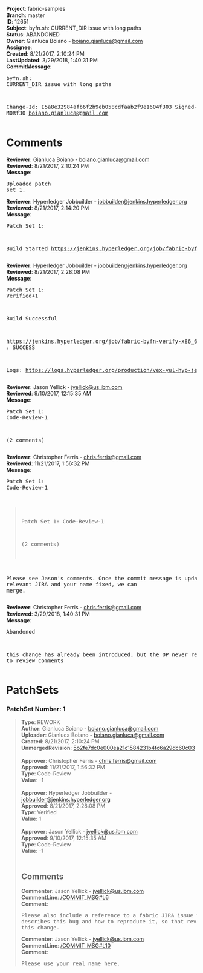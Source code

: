 <strong>Project</strong>: fabric-samples<br><strong>Branch</strong>: master<br><strong>ID</strong>: 12651<br><strong>Subject</strong>: byfn.sh: CURRENT_DIR issue with long paths<br><strong>Status</strong>: ABANDONED<br><strong>Owner</strong>: Gianluca Boiano - boiano.gianluca@gmail.com<br><strong>Assignee</strong>:<br><strong>Created</strong>: 8/21/2017, 2:10:24 PM<br><strong>LastUpdated</strong>: 3/29/2018, 1:40:31 PM<br><strong>CommitMessage</strong>:<br><pre>byfn.sh: CURRENT_DIR issue with long paths

Change-Id: I5a8e32984afb6f2b9eb058cdfaab2f9e1604f303
Signed-off-by: M0Rf30 <boiano.gianluca@gmail.com>
</pre><h1>Comments</h1><strong>Reviewer</strong>: Gianluca Boiano - boiano.gianluca@gmail.com<br><strong>Reviewed</strong>: 8/21/2017, 2:10:24 PM<br><strong>Message</strong>: <pre>Uploaded patch set 1.</pre><strong>Reviewer</strong>: Hyperledger Jobbuilder - jobbuilder@jenkins.hyperledger.org<br><strong>Reviewed</strong>: 8/21/2017, 2:14:20 PM<br><strong>Message</strong>: <pre>Patch Set 1:

Build Started https://jenkins.hyperledger.org/job/fabric-byfn-verify-x86_64/24/</pre><strong>Reviewer</strong>: Hyperledger Jobbuilder - jobbuilder@jenkins.hyperledger.org<br><strong>Reviewed</strong>: 8/21/2017, 2:28:08 PM<br><strong>Message</strong>: <pre>Patch Set 1: Verified+1

Build Successful 

https://jenkins.hyperledger.org/job/fabric-byfn-verify-x86_64/24/ : SUCCESS

Logs: https://logs.hyperledger.org/production/vex-yul-hyp-jenkins-1/fabric-byfn-verify-x86_64/24</pre><strong>Reviewer</strong>: Jason Yellick - jyellick@us.ibm.com<br><strong>Reviewed</strong>: 9/10/2017, 12:15:35 AM<br><strong>Message</strong>: <pre>Patch Set 1: Code-Review-1

(2 comments)</pre><strong>Reviewer</strong>: Christopher Ferris - chris.ferris@gmail.com<br><strong>Reviewed</strong>: 11/21/2017, 1:56:32 PM<br><strong>Message</strong>: <pre>Patch Set 1: Code-Review-1

> Patch Set 1: Code-Review-1
> 
> (2 comments)

Please see Jason's comments. Once the commit message is updated with relevant JIRA and your name fixed, we can merge.</pre><strong>Reviewer</strong>: Christopher Ferris - chris.ferris@gmail.com<br><strong>Reviewed</strong>: 3/29/2018, 1:40:31 PM<br><strong>Message</strong>: <pre>Abandoned

this change has already been introduced, but the OP never responded to review comments</pre><h1>PatchSets</h1><h3>PatchSet Number: 1</h3><blockquote><strong>Type</strong>: REWORK<br><strong>Author</strong>: Gianluca Boiano - boiano.gianluca@gmail.com<br><strong>Uploader</strong>: Gianluca Boiano - boiano.gianluca@gmail.com<br><strong>Created</strong>: 8/21/2017, 2:10:24 PM<br><strong>UnmergedRevision</strong>: [5b2fe7dc0e000ea21c1584231b4fc6a29dc60c03](https://github.com/hyperledger-gerrit-archive/fabric-samples/commit/5b2fe7dc0e000ea21c1584231b4fc6a29dc60c03)<br><br><strong>Approver</strong>: Christopher Ferris - chris.ferris@gmail.com<br><strong>Approved</strong>: 11/21/2017, 1:56:32 PM<br><strong>Type</strong>: Code-Review<br><strong>Value</strong>: -1<br><br><strong>Approver</strong>: Hyperledger Jobbuilder - jobbuilder@jenkins.hyperledger.org<br><strong>Approved</strong>: 8/21/2017, 2:28:08 PM<br><strong>Type</strong>: Verified<br><strong>Value</strong>: 1<br><br><strong>Approver</strong>: Jason Yellick - jyellick@us.ibm.com<br><strong>Approved</strong>: 9/10/2017, 12:15:35 AM<br><strong>Type</strong>: Code-Review<br><strong>Value</strong>: -1<br><br><h2>Comments</h2><strong>Commenter</strong>: Jason Yellick - jyellick@us.ibm.com<br><strong>CommentLine</strong>: [/COMMIT_MSG#L6](https://github.com/hyperledger-gerrit-archive/fabric-samples/blob/5b2fe7dc0e000ea21c1584231b4fc6a29dc60c03//COMMIT_MSG#L6)<br><strong>Comment</strong>: <pre>Please also include a reference to a fabric JIRA issue which describes this bug and how to reproduce it, so that reviews may validate this change.</pre><strong>Commenter</strong>: Jason Yellick - jyellick@us.ibm.com<br><strong>CommentLine</strong>: [/COMMIT_MSG#L10](https://github.com/hyperledger-gerrit-archive/fabric-samples/blob/5b2fe7dc0e000ea21c1584231b4fc6a29dc60c03//COMMIT_MSG#L10)<br><strong>Comment</strong>: <pre>Please use your real name here.</pre></blockquote>
